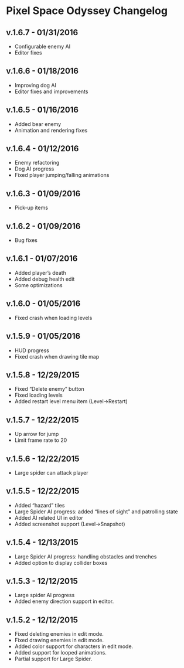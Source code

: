# Pixel Space Odyssey Changelog

## v.1.6.7 - 01/31/2016

* Configurable enemy AI
* Editor fixes

## v.1.6.6 - 01/18/2016

* Improving dog AI
* Editor fixes and improvements


## v.1.6.5 - 01/16/2016

* Added bear enemy
* Animation and rendering fixes

## v.1.6.4 - 01/12/2016

* Enemy refactoring
* Dog AI progress
* Fixed player jumping/falling animations

## v.1.6.3 - 01/09/2016

* Pick-up items

## v.1.6.2 - 01/09/2016

* Bug fixes

## v.1.6.1 - 01/07/2016

* Added player’s death
* Added debug health edit
* Some optimizations

## v.1.6.0 - 01/05/2016

* Fixed crash when loading levels

## v.1.5.9 - 01/05/2016

* HUD progress
* Fixed crash when drawing tile map

## v.1.5.8 - 12/29/2015

* Fixed “Delete enemy” button
* Fixed loading levels
* Added restart level menu item (Level->Restart)

## v.1.5.7 - 12/22/2015

* Up arrow for jump
* Limit frame rate to 20

## v.1.5.6 - 12/22/2015

* Large spider can attack player


## v.1.5.5 - 12/22/2015

* Added “hazard” tiles
* Large Spider AI progress: added “lines of sight” and patrolling state
* Added AI related UI in editor
* Added screenshot support (Level->Snapshot)

## v.1.5.4 - 12/13/2015

* Large Spider AI progress: handling obstacles and trenches
* Added option to display collider boxes

## v.1.5.3 - 12/12/2015

* Large spider AI progress
* Added enemy direction support in editor.


## v.1.5.2 - 12/12/2015

* Fixed deleting enemies in edit mode.
* Fixed drawing enemies in edit mode.
* Added color support for characters in edit mode.
* Added support for looped animations.
* Partial support for Large Spider.